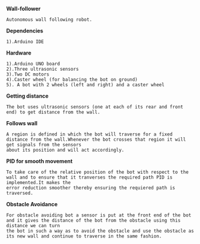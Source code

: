 **Wall-follower**  
    
    Autonomous wall following robot.  
  
**Dependencies**
    
    1).Arduino IDE  
   
**Hardware**  
  
    1).Arduino UNO board  
    2).Three ultrasonic sensors  
    3).Two DC motors  
    4).Caster wheel (for balancing the bot on ground)  
    5). A bot with 2 wheels (left and right) and a caster wheel  

**Getting distance**
  
    The bot uses ultrasonic sensors (one at each of its rear and front end) to get distance from the wall.  
  
**Follows wall**  
    
    A region is defined in which the bot will traverse for a fixed distance from the wall.Whenever the bot crosses that region it will get signals from the sensors
    about its position and will act accordingly.  
  
**PID for smooth movement**  
    
    To take care of the relative position of the bot with respect to the wall and to ensure that it tranverses the required path PID is implemented.It makes the
    error reduction smoother thereby ensuring the requiered path is traversed.  
  
**Obstacle Avoidance**  
    
    For obstacle avoiding bot a sensor is put at the front end of the bot and it gives the distance of the bot from the obstacle using this distance we can turn
    the bot in such a way as to avoid the obstacle and use the obstacle as its new wall and continue to traverse in the same fashion.
